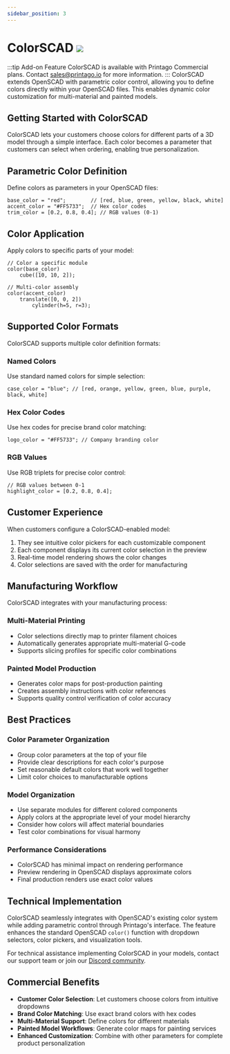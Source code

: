 ```yaml
---
sidebar_position: 3
---
```


# ColorSCAD ![](/img/badges/add-on-badge.svg)

:::tip Add-on Feature
ColorSCAD is available with Printago Commercial plans. Contact sales@printago.io for more information.
:::
ColorSCAD extends OpenSCAD with parametric color control, allowing you to define colors directly within your OpenSCAD files. This enables dynamic color customization for multi-material and painted models.

## Getting Started with ColorSCAD

ColorSCAD lets your customers choose colors for different parts of a 3D model through a simple interface. Each color becomes a parameter that customers can select when ordering, enabling true personalization.

## Parametric Color Definition

Define colors as parameters in your OpenSCAD files:

```openscad
base_color = "red";        // [red, blue, green, yellow, black, white]
accent_color = "#FF5733";  // Hex color codes
trim_color = [0.2, 0.8, 0.4]; // RGB values (0-1)
```

## Color Application

Apply colors to specific parts of your model:

```openscad
// Color a specific module
color(base_color) 
    cube([10, 10, 2]);

// Multi-color assembly
color(accent_color)
    translate([0, 0, 2])
        cylinder(h=5, r=3);
```

## Supported Color Formats

ColorSCAD supports multiple color definition formats:

### Named Colors

Use standard named colors for simple selection:

```openscad
case_color = "blue"; // [red, orange, yellow, green, blue, purple, black, white]
```

### Hex Color Codes

Use hex codes for precise brand color matching:

```openscad
logo_color = "#FF5733"; // Company branding color
```

### RGB Values

Use RGB triplets for precise color control:

```openscad
// RGB values between 0-1
highlight_color = [0.2, 0.8, 0.4]; 
```

## Customer Experience

When customers configure a ColorSCAD-enabled model:

1. They see intuitive color pickers for each customizable component
2. Each component displays its current color selection in the preview
3. Real-time model rendering shows the color changes
4. Color selections are saved with the order for manufacturing

## Manufacturing Workflow

ColorSCAD integrates with your manufacturing process:

### Multi-Material Printing

- Color selections directly map to printer filament choices
- Automatically generates appropriate multi-material G-code
- Supports slicing profiles for specific color combinations

### Painted Model Production

- Generates color maps for post-production painting
- Creates assembly instructions with color references
- Supports quality control verification of color accuracy

## Best Practices

### Color Parameter Organization

- Group color parameters at the top of your file
- Provide clear descriptions for each color's purpose
- Set reasonable default colors that work well together
- Limit color choices to manufacturable options

### Model Organization

- Use separate modules for different colored components
- Apply colors at the appropriate level of your model hierarchy
- Consider how colors will affect material boundaries
- Test color combinations for visual harmony

### Performance Considerations

- ColorSCAD has minimal impact on rendering performance
- Preview rendering in OpenSCAD displays approximate colors
- Final production renders use exact color values

## Technical Implementation

ColorSCAD seamlessly integrates with OpenSCAD's existing color system while adding parametric control through Printago's interface. The feature enhances the standard OpenSCAD `color()` function with dropdown selectors, color pickers, and visualization tools.

For technical assistance implementing ColorSCAD in your models, contact our support team or join our [Discord community](https://discord.gg/RCFA2u99De).

## Commercial Benefits

- **Customer Color Selection**: Let customers choose colors from intuitive dropdowns
- **Brand Color Matching**: Use exact brand colors with hex codes
- **Multi-Material Support**: Define colors for different materials
- **Painted Model Workflows**: Generate color maps for painting services
- **Enhanced Customization**: Combine with other parameters for complete product personalization
